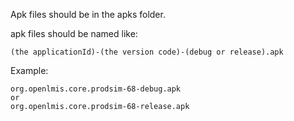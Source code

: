 Apk files should be in the apks folder.

apk files should be named like:

```(the applicationId)-(the version code)-(debug or release).apk```

Example:
```
org.openlmis.core.prodsim-68-debug.apk
or
org.openlmis.core.prodsim-68-release.apk
```
